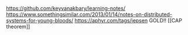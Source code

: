 https://github.com/keyvanakbary/learning-notes/
https://www.somethingsimilar.com/2013/01/14/notes-on-distributed-systems-for-young-bloods/
https://aphyr.com/tags/jepsen GOLD!!
[[CAP theorem]]
